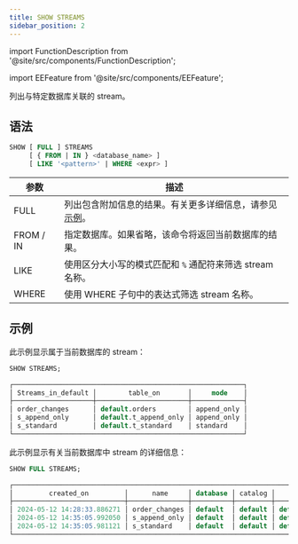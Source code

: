 ```yaml
---
title: SHOW STREAMS
sidebar_position: 2
---
```

import FunctionDescription from '@site/src/components/FunctionDescription';

<FunctionDescription description="Introduced or updated: v1.2.460"/>

import EEFeature from '@site/src/components/EEFeature';

<EEFeature featureName='STREAM'/>

列出与特定数据库关联的 stream。

## 语法

```sql
SHOW [ FULL ] STREAMS 
     [ { FROM | IN } <database_name> ]  
     [ LIKE '<pattern>' | WHERE <expr> ]
```

| 参数      | 描述                                                                                       |
|-----------|--------------------------------------------------------------------------------------------|
| FULL      | 列出包含附加信息的结果。有关更多详细信息，请参见 [示例](#examples)。                         |
| FROM / IN | 指定数据库。如果省略，该命令将返回当前数据库的结果。                                           |
| LIKE      | 使用区分大小写的模式匹配和 `%` 通配符来筛选 stream 名称。                                  |
| WHERE     | 使用 WHERE 子句中的表达式筛选 stream 名称。                                                 |

## 示例

此示例显示属于当前数据库的 stream：

```sql
SHOW STREAMS;

┌──────────────────────────────────────────────────────────┐
│ Streams_in_default │        table_on       │     mode    │
├────────────────────┼───────────────────────┼─────────────┤
│ order_changes      │ default.orders        │ append_only │
│ s_append_only      │ default.t_append_only │ append_only │
│ s_standard         │ default.t_standard    │ standard    │
└──────────────────────────────────────────────────────────┘
```

此示例显示有关当前数据库中 stream 的详细信息：

```sql
SHOW FULL STREAMS;

┌─────────────────────────────────────────────────────────────────────────────────────────────────────────────────────────────────────────────────────┐
│         created_on         │      name     │ database │ catalog │        table_on       │       owner      │ comment │     mode    │ invalid_reason │
├────────────────────────────┼───────────────┼──────────┼─────────┼───────────────────────┼──────────────────┼─────────┼─────────────┼────────────────┤
│ 2024-05-12 14:28:33.886271 │ order_changes │ default  │ default │ default.orders        │ NULL             │         │ append_only │                │
│ 2024-05-12 14:35:05.992050 │ s_append_only │ default  │ default │ default.t_append_only │ NULL             │         │ append_only │                │
│ 2024-05-12 14:35:05.981121 │ s_standard    │ default  │ default │ default.t_standard    │ NULL             │         │ standard    │                │
└─────────────────────────────────────────────────────────────────────────────────────────────────────────────────────────────────────────────────────┘
```